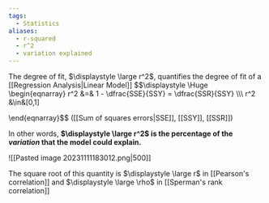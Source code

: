 ```yaml
---
tags:
  - Statistics
aliases:
  - r-squared
  - r^2
  - variation explained
---
```

The degree of fit, $\displaystyle \large r^2$, quantifies the degree of fit of a [[Regression Analysis|Linear Model]]
$$\displaystyle \Huge \begin{eqnarray} 
r^2 &=& 1 - \dfrac{SSE}{SSY} = \dfrac{SSR}{SSY} 
\\\\\ r^2 &\in&[0,1]

\end{eqnarray}$$
([[Sum of squares errors|SSE]], [[SSY]], [[SSR]])

In other words, **$\displaystyle \large r^2$ is the percentage of the *variation* that the model could explain.**

![[Pasted image 20231111183012.png|500]]

The square root of this quantity is $\displaystyle \large r$ in [[Pearson's correlation]] and $\displaystyle \large \rho$ in [[Sperman's rank correlation]]